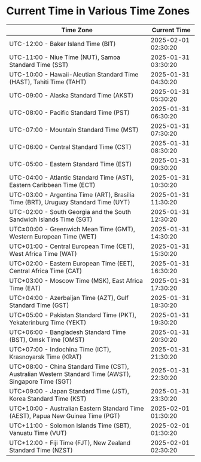 # Current Time in Various Time Zones

| Time Zone | Current Time |
|-----------|--------------|
| UTC-12:00 - Baker Island Time (BIT) | 2025-02-01 02:30:20 |
| UTC-11:00 - Niue Time (NUT), Samoa Standard Time (SST) | 2025-01-31 03:30:20 |
| UTC-10:00 - Hawaii-Aleutian Standard Time (HAST), Tahiti Time (TAHT) | 2025-01-31 04:30:20 |
| UTC-09:00 - Alaska Standard Time (AKST) | 2025-01-31 05:30:20 |
| UTC-08:00 - Pacific Standard Time (PST) | 2025-01-31 06:30:20 |
| UTC-07:00 - Mountain Standard Time (MST) | 2025-01-31 07:30:20 |
| UTC-06:00 - Central Standard Time (CST) | 2025-01-31 08:30:20 |
| UTC-05:00 - Eastern Standard Time (EST) | 2025-01-31 09:30:20 |
| UTC-04:00 - Atlantic Standard Time (AST), Eastern Caribbean Time (ECT) | 2025-01-31 10:30:20 |
| UTC-03:00 - Argentina Time (ART), Brasília Time (BRT), Uruguay Standard Time (UYT) | 2025-01-31 11:30:20 |
| UTC-02:00 - South Georgia and the South Sandwich Islands Time (SGT) | 2025-01-31 12:30:20 |
| UTC±00:00 - Greenwich Mean Time (GMT), Western European Time (WET) | 2025-01-31 14:30:20 |
| UTC+01:00 - Central European Time (CET), West Africa Time (WAT) | 2025-01-31 15:30:20 |
| UTC+02:00 - Eastern European Time (EET), Central Africa Time (CAT) | 2025-01-31 16:30:20 |
| UTC+03:00 - Moscow Time (MSK), East Africa Time (EAT) | 2025-01-31 17:30:20 |
| UTC+04:00 - Azerbaijan Time (AZT), Gulf Standard Time (GST) | 2025-01-31 18:30:20 |
| UTC+05:00 - Pakistan Standard Time (PKT), Yekaterinburg Time (YEKT) | 2025-01-31 19:30:20 |
| UTC+06:00 - Bangladesh Standard Time (BST), Omsk Time (OMST) | 2025-01-31 20:30:20 |
| UTC+07:00 - Indochina Time (ICT), Krasnoyarsk Time (KRAT) | 2025-01-31 21:30:20 |
| UTC+08:00 - China Standard Time (CST), Australian Western Standard Time (AWST), Singapore Time (SGT) | 2025-01-31 22:30:20 |
| UTC+09:00 - Japan Standard Time (JST), Korea Standard Time (KST) | 2025-01-31 23:30:20 |
| UTC+10:00 - Australian Eastern Standard Time (AEST), Papua New Guinea Time (PGT) | 2025-02-01 01:30:20 |
| UTC+11:00 - Solomon Islands Time (SBT), Vanuatu Time (VUT) | 2025-02-01 01:30:20 |
| UTC+12:00 - Fiji Time (FJT), New Zealand Standard Time (NZST) | 2025-02-01 02:30:20 |
